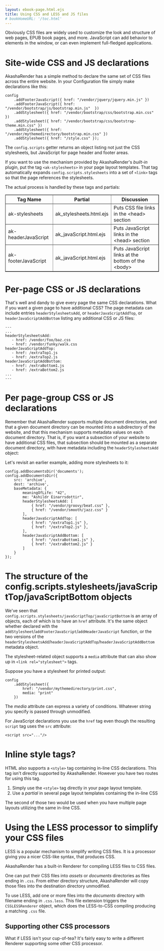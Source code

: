 ```yaml
---
layout: ebook-page.html.ejs
title: Using CSS and LESS and JS files
# bookHomeURL: '/toc.html'
---
```


Obviously CSS files are widely used to customize the look and structure of web pages, EPUB book pages, and more.  JavaScript can add behavior to elements in the window, or can even implement full-fledged applications.

# Site-wide CSS and JS declarations

AkashaRender has a simple method to declare the same set of CSS files across the entire website.  In your Configuration file simply make declarations like this:

```
config
    .addFooterJavaScript({ href: "/vendor/jquery/jquery.min.js" })
    .addFooterJavaScript({ href: "/vendor/bootstrap/js/bootstrap.min.js"  })
    .addStylesheet({ href: "/vendor/bootstrap/css/bootstrap.min.css" })
    .addStylesheet({ href: "/vendor/bootstrap/css/bootstrap-theme.min.css" })
    .addStylesheet({ href: "/vendor/mythemedirectory/bootstrap.min.css" })
    .addStylesheet({ href: "/style.css" });
```


The `config.scripts` getter returns an object listing not just the CSS stylesheets, but JavaScript for page header and footer areas.

If you want to use the mechanism provided by AkashaRender's _built-in_ plugin, put the tag `<ak-stylesheets>` in your page layout templates.  That tag automatically expands `config.scripts.stylesheets` into a set of `<link>` tags so that the page references the stylesheets.

The actual process is handled by these tags and partials:

<table width="100%" border="1">
<tr><th>Tag Name</th><th>Partial</th><th>Discussion</th></tr>
<tr><td>ak-stylesheets</td><td>ak_stylesheets.html.ejs</td><td>Puts CSS file links in the &lt;head&gt; section</td></tr>
<tr><td>ak-headerJavaScript</td><td>ak_javaScript.html.ejs</td><td> Puts JavaScript links in the &lt;head&gt; section</td></tr>
<tr><td>ak-footerJavaScript</td><td>ak_javaScript.html.ejs</td><td> Puts JavaScript links at the bottom of the &lt;body&gt;</td></tr>
</table>

# Per-page CSS or JS declarations

That's well and dandy to give every page the same CSS declarations.  What if you want a given page to have additional CSS?  The page metadata can include entries `headerStylesheetsAdd`, or `headerJavaScriptAddTop`, or `headerJavaScriptAddBottom` listing any additional CSS or JS files:

```
---
...
headerStylesheetsAdd:
   - href: /vendor/foo/baz.css
   - href: /vendor/funky/walk.css
headerJavaScriptAddTop:
   - href: /extraTop1.js
   - href: /extraTop2.js
headerJavaScriptAddBottom:
   - href: /extraBottom1.js
   - href: /extraBottom2.js
...
---
```

# Per page-group CSS or JS declarations

Remember that AkashaRender supports multiple document directories, and that a given document directory can be mounted into a subdirectory of the website, and that this mechanism supports metadata values on each document directory.  That is, if you want a subsection of your website to have additional CSS files, that subsection should be mounted as a separate document directory, with have metadata including the `headerStylesheetsAdd` object:

Let's revisit an earlier example, adding more stylesheets to it:

```
config.addDocumentsDir('documents');
config.addDocumentsDir({
    src: 'archive',
    dest: 'archive',
    baseMetadata: {
        meaningOfLife: "42",
        me: "Ashildr Einarrsdottir",
        headerStylesheetsAdd: [
            { href: "/vendor/groovy/beat.css" },
            { href: "/vendor/smooth/jazz.css" }
        ],
        headerJavaScriptAddTop: [
            { href: "/extraTop1.js" },
            { href: "/extraTop2.js" },
        ],
        headerJavaScriptAddBottom: [
            { href: "/extraBottom1.js" },
            { href: "/extraBottom2.js" }
        ]
    }
});
```

# The structure of the config.scripts.stylesheets/javaScriptTop/javaScriptBottom objects

We've seen that `config.scripts.stylesheets/javaScriptTop/javaScriptBottom` is an array of objects, each of which is to have an `href` attribute.  It's the same object whether declared with the `addStylesheet`/`addFooterJavaScript`/`addHeaderJavaScript` function, or the two versions of the `headerStylesheetsAdd`/`headerJavaScriptAddTop`/`headerJavaScriptAddBottom` metadata object.

The stylesheet-related object supports a `media` attribute that can also show up in `<link rel="stylesheet">` tags.

Suppose you have a stylesheet for printed output:

```
config
    .addStylesheet({
        href: "/vendor/mythemedirectory/print.css",
        media: "print"
    })
```

The _media_ attribute can express a variety of conditions.  Whatever string you specify is passed through unmodified.

For JavaScript declarations you use the `href` tag even though the resulting `script` tag uses the `src` attribute:

```
<script src="..."/>
```

# Inline style tags?

HTML also supports a `<style>` tag containing in-line CSS declarations.  This tag isn't directly supported by AkashaRender.  However you have two routes for using this tag.

1. Simply use the `<style>` tag directly in your page layout template.
2. Use a _partial_ in several page layout templates containing the in-line CSS

The second of those two would be used when you have multiple page layouts utilizing the same in-line CSS.

# Using the LESS processor to simplify your CSS files

LESS is a popular mechanism to simplify writing CSS files.  It is a processor giving you a nicer CSS-like syntax, that produces CSS.

AkashaRender has a built-in Renderer for compiling LESS files to CSS files.

One can put their CSS files into _assets_ or _documents_ directories as files ending in `.css`.  From either directory structure, AkashaRender will copy those files into the destination directory unmodified.

To use LESS, add one or more files into the _documents_ directory with filename ending in `.css.less`.  This file extension triggers the `CSSLESSRenderer` object, which does the LESS-to-CSS compiling producing a matching `.css` file.

## Supporting other CSS processors

What if LESS isn't your cup-of-tea?  It's fairly easy to write a different Renderer supporting some other CSS processor.  
